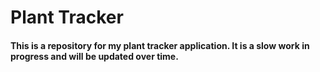 # Plant Tracker

#### This is a repository for my plant tracker application. It is a slow work in progress and will be updated over time.